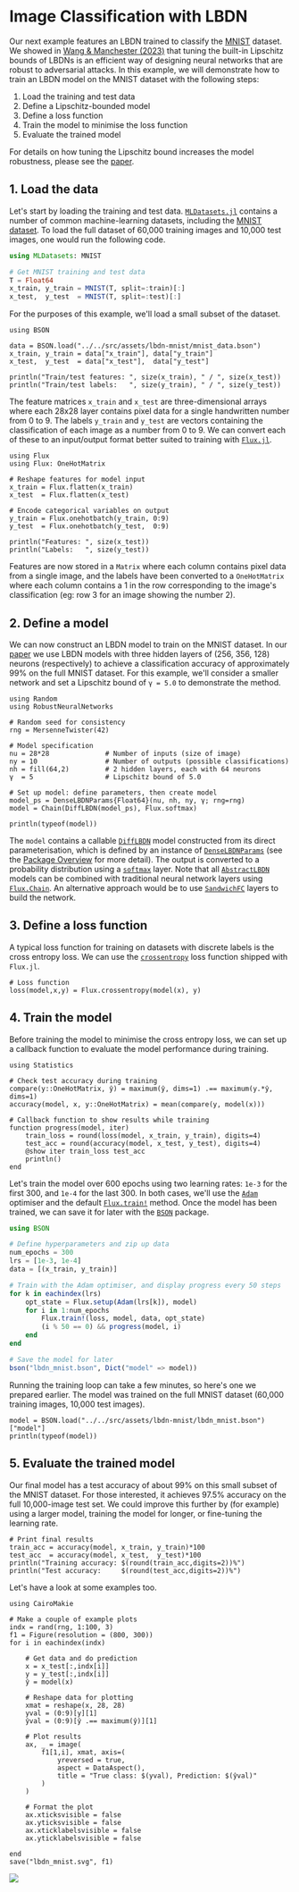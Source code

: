 # Image Classification with LBDN

Our next example features an LBDN trained to classify the [MNIST](https://en.wikipedia.org/wiki/MNIST_database) dataset. We showed in [Wang & Manchester (2023)](https://doi.org/10.48550/arXiv.2301.11526) that tuning the built-in Lipschitz bounds of LBDNs is an efficient way of designing neural networks that are robust to adversarial attacks. In this example, we will demonstrate how to train an LBDN model on the MNIST dataset with the following steps:
1. Load the training and test data
2. Define a Lipschitz-bounded model
3. Define a loss function
4. Train the model to minimise the loss function
5. Evaluate the trained model

For details on how tuning the Lipschitz bound increases the model robustness, please see the [paper](https://doi.org/10.48550/arXiv.2301.11526).

## 1. Load the data

Let's start by loading the training and test data. [`MLDatasets.jl`](https://juliaml.github.io/MLDatasets.jl/stable/) contains a number of common machine-learning datasets, including the [MNIST dataset](https://juliaml.github.io/MLDatasets.jl/stable/datasets/vision/#MLDatasets.MNIST). To load the full dataset of 60,000 training images and 10,000 test images, one would run the following code.

```julia
using MLDatasets: MNIST

# Get MNIST training and test data
T = Float64
x_train, y_train = MNIST(T, split=:train)[:]
x_test,  y_test  = MNIST(T, split=:test)[:]
```

For the purposes of this example, we'll load a small subset of the dataset.
```@example mnist
using BSON

data = BSON.load("../../src/assets/lbdn-mnist/mnist_data.bson")
x_train, y_train = data["x_train"], data["y_train"]
x_test,  y_test  = data["x_test"],  data["y_test"]

println("Train/test features: ", size(x_train), " / ", size(x_test))
println("Train/test labels:   ", size(y_train), " / ", size(y_test))
```

The feature matrices `x_train` and `x_test` are three-dimensional arrays where each 28x28 layer contains pixel data for a single handwritten number from 0 to 9. The labels `y_train` and `y_test` are vectors containing the classification of each image as a number from 0 to 9. We can convert each of these to an input/output format better suited to training with [`Flux.jl`](https://fluxml.ai/).

```@example mnist
using Flux
using Flux: OneHotMatrix

# Reshape features for model input
x_train = Flux.flatten(x_train)
x_test  = Flux.flatten(x_test)

# Encode categorical variables on output
y_train = Flux.onehotbatch(y_train, 0:9)
y_test  = Flux.onehotbatch(y_test,  0:9)

println("Features: ", size(x_test))
println("Labels:   ", size(y_test))
```

Features are now stored in a `Matrix` where each column contains pixel data from a single image, and the labels have been converted to a `OneHotMatrix` where each column contains a 1 in the row corresponding to the image's classification (eg: row 3 for an image showing the number 2).


## 2. Define a model

We can now construct an LBDN model to train on the MNIST dataset. In our [paper](https://doi.org/10.48550/arXiv.2301.11526) we use LBDN models with three hidden layers of (256, 356, 128) neurons (respectively) to achieve a classification accuracy of approximately 99% on the full MNIST dataset. For this example, we'll consider a smaller network and set a Lipschitz bound of `γ = 5.0` to demonstrate the method.

```@example mnist
using Random
using RobustNeuralNetworks

# Random seed for consistency
rng = MersenneTwister(42)

# Model specification
nu = 28*28              # Number of inputs (size of image)
ny = 10                 # Number of outputs (possible classifications)
nh = fill(64,2)         # 2 hidden layers, each with 64 neurons
γ  = 5                  # Lipschitz bound of 5.0

# Set up model: define parameters, then create model
model_ps = DenseLBDNParams{Float64}(nu, nh, ny, γ; rng=rng)
model = Chain(DiffLBDN(model_ps), Flux.softmax)

println(typeof(model))
```

The `model` contains a callable [`DiffLBDN`](@ref) model constructed from its direct parameterisation, which is defined by an instance of [`DenseLBDNParams`](@ref) (see the [Package Overview](@ref) for more detail). The output is converted to a probability distribution using a [`softmax`](https://fluxml.ai/Flux.jl/stable/models/nnlib/#NNlib.softmax) layer. Note that all [`AbstractLBDN`](@ref) models can be combined with traditional neural network layers using [`Flux.Chain`](https://fluxml.ai/Flux.jl/stable/models/layers/#Flux.Chain). An alternative approach would be to use [`SandwichFC`](@ref) layers to build the network.


## 3. Define a loss function

A typical loss function for training on datasets with discrete labels is the cross entropy loss. We can use the [`crossentropy`](https://fluxml.ai/Flux.jl/stable/models/losses/#Flux.Losses.crossentropy) loss function shipped with `Flux.jl`.

```@example mnist
# Loss function
loss(model,x,y) = Flux.crossentropy(model(x), y)
```


## 4. Train the model

Before training the model to minimise the cross entropy loss, we can set up a callback function to evaluate the model performance during training.

```@example mnist
using Statistics

# Check test accuracy during training
compare(y::OneHotMatrix, ŷ) = maximum(ŷ, dims=1) .== maximum(y.*ŷ, dims=1)
accuracy(model, x, y::OneHotMatrix) = mean(compare(y, model(x)))

# Callback function to show results while training
function progress(model, iter)
    train_loss = round(loss(model, x_train, y_train), digits=4)
    test_acc = round(accuracy(model, x_test, y_test), digits=4)
    @show iter train_loss test_acc
    println()
end
```

Let's train the model over 600 epochs using two learning rates: `1e-3` for the first 300, and `1e-4` for the last 300. In both cases, we'll use the [`Adam`](https://fluxml.ai/Flux.jl/stable/training/optimisers/#Flux.Optimise.Adam) optimiser and the default [`Flux.train!`](https://fluxml.ai/Flux.jl/stable/training/reference/#Flux.Optimise.train!-NTuple{4,%20Any}) method. Once the model has been trained, we can save it for later with the [`BSON`](https://github.com/JuliaIO/BSON.jl) package.

```julia
using BSON

# Define hyperparameters and zip up data
num_epochs = 300
lrs = [1e-3, 1e-4]
data = [(x_train, y_train)]

# Train with the Adam optimiser, and display progress every 50 steps
for k in eachindex(lrs)
    opt_state = Flux.setup(Adam(lrs[k]), model)
    for i in 1:num_epochs
        Flux.train!(loss, model, data, opt_state)
        (i % 50 == 0) && progress(model, i)
    end
end

# Save the model for later
bson("lbdn_mnist.bson", Dict("model" => model))
```

Running the training loop can take a few minutes, so here's one we prepared earlier. The model was trained on the full MNIST dataset (60,000 training images, 10,000 test images).

```@example mnist
model = BSON.load("../../src/assets/lbdn-mnist/lbdn_mnist.bson")["model"]
println(typeof(model))
```

## 5. Evaluate the trained model

Our final model has a test accuracy of about 99% on this small subset of the MNIST dataset. For those interested, it achieves 97.5% accuracy on the full 10,000-image test set. We could improve this further by (for example) using a larger model, training the model for longer, or fine-tuning the learning rate. 

```@example mnist
# Print final results
train_acc = accuracy(model, x_train, y_train)*100
test_acc  = accuracy(model, x_test,  y_test)*100
println("Training accuracy: $(round(train_acc,digits=2))%")
println("Test accuracy:     $(round(test_acc,digits=2))%")
```

Let's have a look at some examples too.
```@example mnist
using CairoMakie

# Make a couple of example plots
indx = rand(rng, 1:100, 3)
f1 = Figure(resolution = (800, 300))
for i in eachindex(indx)

    # Get data and do prediction
    x = x_test[:,indx[i]]
    y = y_test[:,indx[i]]
    ŷ = model(x)

    # Reshape data for plotting
    xmat = reshape(x, 28, 28)
    yval = (0:9)[y][1]
    ŷval = (0:9)[ŷ .== maximum(ŷ)][1]

    # Plot results
    ax, _ = image(
        f1[1,i], xmat, axis=(
            yreversed = true, 
            aspect = DataAspect(), 
            title = "True class: $(yval), Prediction: $(ŷval)"
        )
    )

    # Format the plot
    ax.xticksvisible = false
    ax.yticksvisible = false
    ax.xticklabelsvisible = false
    ax.yticklabelsvisible = false

end
save("lbdn_mnist.svg", f1)
```
![](lbdn_mnist.svg)